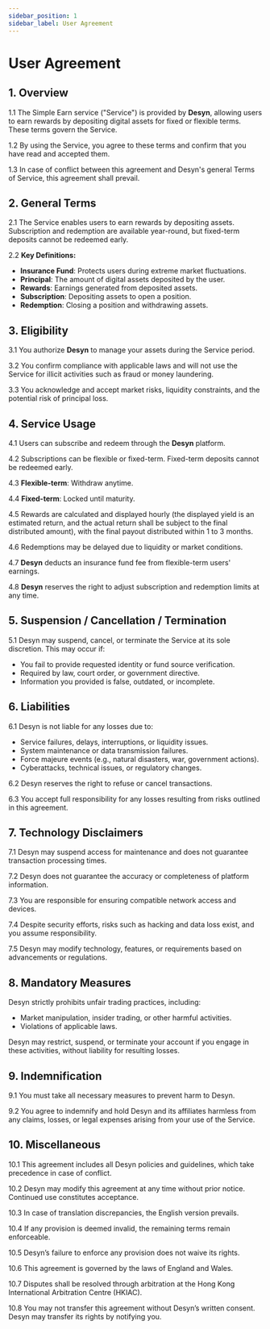 ```yaml
---
sidebar_position: 1
sidebar_label: User Agreement
---
```



# User Agreement

## 1. Overview

1.1 The Simple Earn service ("Service") is provided by **Desyn**, allowing users to earn rewards by depositing digital assets for fixed or flexible terms. These terms govern the Service.

1.2 By using the Service, you agree to these terms and confirm that you have read and accepted them.

1.3 In case of conflict between this agreement and Desyn's general Terms of Service, this agreement shall prevail.

## 2. General Terms

2.1 The Service enables users to earn rewards by depositing assets. Subscription and redemption are available year-round, but fixed-term deposits cannot be redeemed early. 

2.2 **Key Definitions:**
- **Insurance Fund**: Protects users during extreme market fluctuations.
- **Principal**: The amount of digital assets deposited by the user.
- **Rewards**: Earnings generated from deposited assets.
- **Subscription**: Depositing assets to open a position.
- **Redemption**: Closing a position and withdrawing assets.

## 3. Eligibility

3.1 You authorize **Desyn** to manage your assets during the Service period.

3.2 You confirm compliance with applicable laws and will not use the Service for illicit activities such as fraud or money laundering.

3.3 You acknowledge and accept market risks, liquidity constraints, and the potential risk of principal loss.

## 4. Service Usage

4.1 Users can subscribe and redeem through the **Desyn** platform.

4.2 Subscriptions can be flexible or fixed-term. Fixed-term deposits cannot be redeemed early.

4.3 **Flexible-term**: Withdraw anytime.

4.4 **Fixed-term**: Locked until maturity.

4.5 Rewards are calculated and displayed hourly (the displayed yield is an estimated return, and the actual return shall be subject to the final distributed amount), with the final payout distributed within 1 to 3 months.

4.6 Redemptions may be delayed due to liquidity or market conditions.

4.7 **Desyn** deducts an insurance fund fee from flexible-term users' earnings.

4.8 **Desyn** reserves the right to adjust subscription and redemption limits at any time.

## 5. Suspension / Cancellation / Termination

5.1 Desyn may suspend, cancel, or terminate the Service at its sole discretion. This may occur if:
- You fail to provide requested identity or fund source verification.
- Required by law, court order, or government directive.
- Information you provided is false, outdated, or incomplete.

## 6. Liabilities

6.1 Desyn is not liable for any losses due to:
- Service failures, delays, interruptions, or liquidity issues.
- System maintenance or data transmission failures.
- Force majeure events (e.g., natural disasters, war, government actions).
- Cyberattacks, technical issues, or regulatory changes.

6.2 Desyn reserves the right to refuse or cancel transactions.

6.3 You accept full responsibility for any losses resulting from risks outlined in this agreement.

## 7. Technology Disclaimers

7.1 Desyn may suspend access for maintenance and does not guarantee transaction processing times.

7.2 Desyn does not guarantee the accuracy or completeness of platform information.

7.3 You are responsible for ensuring compatible network access and devices.

7.4 Despite security efforts, risks such as hacking and data loss exist, and you assume responsibility.

7.5 Desyn may modify technology, features, or requirements based on advancements or regulations.

## 8. Mandatory Measures

Desyn strictly prohibits unfair trading practices, including:
- Market manipulation, insider trading, or other harmful activities.
- Violations of applicable laws.

Desyn may restrict, suspend, or terminate your account if you engage in these activities, without liability for resulting losses.

## 9. Indemnification

9.1 You must take all necessary measures to prevent harm to Desyn.

9.2 You agree to indemnify and hold Desyn and its affiliates harmless from any claims, losses, or legal expenses arising from your use of the Service.

## 10. Miscellaneous

10.1 This agreement includes all Desyn policies and guidelines, which take precedence in case of conflict.

10.2 Desyn may modify this agreement at any time without prior notice. Continued use constitutes acceptance.

10.3 In case of translation discrepancies, the English version prevails.

10.4 If any provision is deemed invalid, the remaining terms remain enforceable.

10.5 Desyn’s failure to enforce any provision does not waive its rights.

10.6 This agreement is governed by the laws of England and Wales.

10.7 Disputes shall be resolved through arbitration at the Hong Kong International Arbitration Centre (HKIAC).

10.8 You may not transfer this agreement without Desyn’s written consent. Desyn may transfer its rights by notifying you.